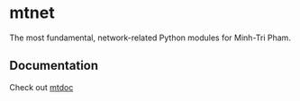 # mtnet
The most fundamental, network-related Python modules for Minh-Tri Pham.

## Documentation

Check out [mtdoc](https://mtdoc.readthedocs.io/)

